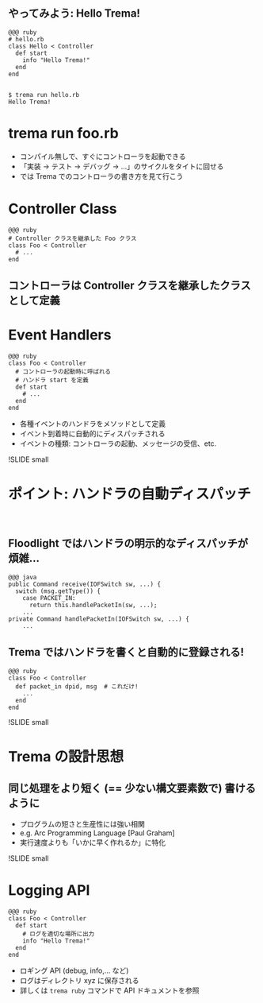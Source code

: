 <!SLIDE commandline>
## やってみよう: Hello Trema! ######################################################

	@@@ ruby
	# hello.rb
	class Hello < Controller
	  def start
	    info "Hello Trema!"
	  end
	end


	$ trema run hello.rb
	Hello Trema!


<!SLIDE small>
# trema run foo.rb #############################################################

* コンパイル無しで、すぐにコントローラを起動できる
* 「実装 → テスト → デバッグ → ...」のサイクルをタイトに回せる
* では Trema でのコントローラの書き方を見て行こう


<!SLIDE bullets small>
# Controller Class #############################################################

	@@@ ruby
	# Controller クラスを継承した Foo クラス
	class Foo < Controller
	  # ...
	end

## コントローラは Controller クラスを継承したクラスとして定義


<!SLIDE small>
# Event Handlers ###############################################################

	@@@ ruby
	class Foo < Controller
	  # コントローラの起動時に呼ばれる
	  # ハンドラ start を定義
	  def start
	    # ...
	  end
	end

* 各種イベントのハンドラをメソッドとして定義
* イベント到着時に自動的にディスパッチされる
* イベントの種類: コントローラの起動、メッセージの受信、etc.


!SLIDE small
# ポイント: ハンドラの自動ディスパッチ ####################################################

<br />

## Floodlight ではハンドラの明示的なディスパッチが煩雑...

	@@@ java
	public Command receive(IOFSwitch sw, ...) {
	  switch (msg.getType()) {
	    case PACKET_IN:
	      return this.handlePacketIn(sw, ...);
	    ...
	private Command handlePacketIn(IOFSwitch sw, ...) {
	    ...

## Trema ではハンドラを書くと自動的に登録される!

	@@@ ruby
	class Foo < Controller    
	  def packet_in dpid, msg  # これだけ!
	    ...
	  end
	end


!SLIDE small
# Trema の設計思想 ###############################################################

## 同じ処理をより短く (== 少ない構文要素数で) 書けるように

* プログラムの短さと生産性には強い相関
* e.g. Arc Programming Language [Paul Graham]
* 実行速度よりも「いかに早く作れるか」に特化


!SLIDE small
# Logging API ##################################################################

	@@@ ruby
	class Foo < Controller
	  def start
	    # ログを適切な場所に出力
	    info "Hello Trema!"
	  end
	end

* ロギング API (debug, info,... など)
* ログはディレクトリ xyz に保存される
* 詳しくは `trema ruby` コマンドで API ドキュメントを参照
